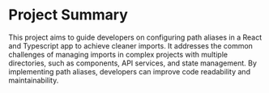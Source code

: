 # Project Summary

This project aims to guide developers on configuring path aliases in a React and Typescript app to achieve cleaner imports. It addresses the common challenges of managing imports in complex projects with multiple directories, such as components, API services, and state management. By implementing path aliases, developers can improve code readability and maintainability.
